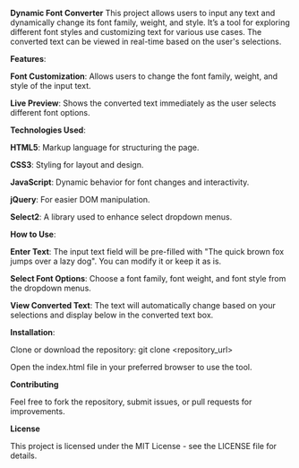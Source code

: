 **Dynamic Font Converter**
This project allows users to input any text and dynamically change its font family, weight, and style. It’s a tool for exploring different font styles and customizing text for various use cases. The converted text can be viewed in real-time based on the user's selections.

**Features**:

**Font Customization**: Allows users to change the font family, weight, and style of the input text.

**Live Preview**: Shows the converted text immediately as the user selects different font options.

**Technologies Used**:

**HTML5**: Markup language for structuring the page.

**CSS3**: Styling for layout and design.

**JavaScript**: Dynamic behavior for font changes and interactivity.

**jQuery**: For easier DOM manipulation.

**Select2**: A library used to enhance select dropdown menus.


**How to Use**:

**Enter Text**: The input text field will be pre-filled with "The quick brown fox jumps over a lazy dog". You can modify it or keep it as is.

**Select Font Options**: Choose a font family, font weight, and font style from the dropdown menus.

**View Converted Text**: The text will automatically change based on your selections and display below in the converted text box.

**Installation**:

Clone or download the repository:
git clone <repository_url>

Open the index.html file in your preferred browser to use the tool.

**Contributing**

Feel free to fork the repository, submit issues, or pull requests for improvements.

**License**

This project is licensed under the MIT License - see the LICENSE file for details.
